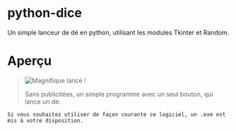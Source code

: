 # python-dice
Un simple lanceur de dé en python, utilisant les modules Tkinter et Random.

# Aperçu
>![Magnifique lancé !](https://cdn.discordapp.com/attachments/962604741278449727/976450267249795122/unknown.png)
>
>
>Sans publicitées, un simple programme avec un seul bouton, qui lance un dé.

`Si vous souhaitez utiliser de façon courante ce logiciel, un .exe est mis à votre disposition.`
